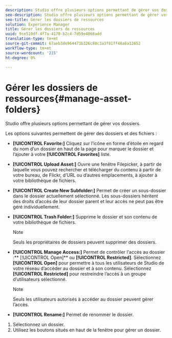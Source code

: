 ```yaml
---
description: Studio offre plusieurs options permettant de gérer vos dossiers.
seo-description: Studio offre plusieurs options permettant de gérer vos dossiers.
seo-title: Gérer les dossiers de ressources
solution: Experience Manager
title: Gérer les dossiers de ressources
uuid: 9ce510df-4f7a-4178-b2c4-7d59e4868add
translation-type: tm+mt
source-git-commit: 67aeb3de964473b326c88c3a3f81ff48a6a12652
workflow-type: tm+mt
source-wordcount: '215'
ht-degree: 0%

---
```



# Gérer les dossiers de ressources{#manage-asset-folders}

Studio offre plusieurs options permettant de gérer vos dossiers.

Les options suivantes permettent de gérer des dossiers et des fichiers :

* **[!UICONTROL Favorite:]** Cliquez sur l’icône en forme d’étoile en regard du nom d’un dossier en haut de la page pour marquer le dossier et l’ajouter à votre  **[!UICONTROL Favorites]** liste.

* **[!UICONTROL Upload Asset:]** Ouvre une fenêtre Filepicker, à partir de laquelle vous pouvez rechercher et télécharger du contenu à partir de votre bureau, de Flickr, d’URL ou d’autres emplacements, à ajouter à votre bibliothèque de fichiers.
* **[!UICONTROL Create New Subfolder:]** Permet de créer un sous-dossier dans le dossier actuellement sélectionné. Les sous-dossiers héritent des droits d’accès de leur dossier parent et leur accès ne peut pas être géré individuellement.
* **[!UICONTROL Trash Folder:]** Supprime le dossier et son contenu de votre bibliothèque de fichiers.

   >[!NOTE]
   >
   >Seuls les propriétaires de dossiers peuvent supprimer des dossiers.

* **[!UICONTROL Manage Access:]** Permet de contrôler l&#39;accès au dossier :**  [!UICONTROL Open]** ou  **[!UICONTROL Restricted]**. Sélectionnez **[!UICONTROL Open]** pour permettre à tous les utilisateurs de Studio de votre réseau d’accéder au dossier et à son contenu. Sélectionnez **[!UICONTROL Restricted]** pour restreindre l’accès à un groupe d’utilisateurs sélectionné.

   >[!NOTE]
   >
   >Seuls les utilisateurs autorisés à accéder au dossier peuvent gérer l’accès.

* **[!UICONTROL Rename:]** Permet de renommer le dossier.

1. Sélectionnez un dossier.
1. Utilisez les boutons situés en haut de la fenêtre pour gérer un dossier.
